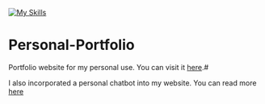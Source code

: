 [![My Skills](https://skillicons.dev/icons?i=express,nodejs,js,react,html,css&perline=10)](https://skillicons.dev)
# Personal-Portfolio
Portfolio website for my personal use. You can visit it [here](https://itgelganbold.com).#

I also incorporated a personal chatbot into my website. You can read more [here](https://github.com/ItgelGanbold98/OpenAI-chatbot)
